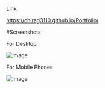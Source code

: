 Link


https://chirag3110.github.io/Portfolio/

#Screenshots

For Desktop

![image](https://user-images.githubusercontent.com/56937775/100757616-9b094b80-3414-11eb-8d33-fb1af7336052.png)


For Mobile Phones

![image](https://user-images.githubusercontent.com/56937775/100758307-5fbb4c80-3415-11eb-9a06-e21a16f27e2b.png)

